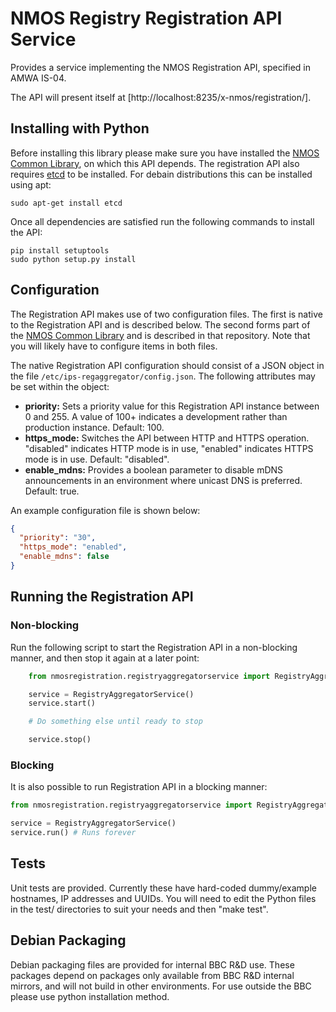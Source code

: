 # NMOS Registry Registration API Service

Provides a service implementing the NMOS Registration API, specified in AMWA IS-04.

The API will present itself at [http://localhost:8235/x-nmos/registration/].

## Installing with Python

Before installing this library please make sure you have installed the [NMOS Common Library](https://github.com/bbc/nmos-common), on which this API depends. The registration API also requires [etcd](https://github.com/coreos/etcd) to be installed. For debain distributions this can be installed using apt:

```
sudo apt-get install etcd

```

Once all dependencies are satisfied run the following commands to install the API:

```
pip install setuptools
sudo python setup.py install
```

## Configuration

The Registration API makes use of two configuration files. The first is native to the Registration API and is described below. The second forms part of the [NMOS Common Library](https://github.com/bbc/nmos-common) and is described in that repository. Note that you will likely have to configure items in both files.

The native Registration API configuration should consist of a JSON object in the file `/etc/ips-regaggregator/config.json`. The following attributes may be set within the object:

*   **priority:** Sets a priority value for this Registration API instance between 0 and 255. A value of 100+ indicates a development rather than production instance. Default: 100.
*   **https_mode:** Switches the API between HTTP and HTTPS operation. "disabled" indicates HTTP mode is in use, "enabled" indicates HTTPS mode is in use. Default: "disabled".
*   **enable_mdns:** Provides a boolean parameter to disable mDNS announcements in an environment where unicast DNS is preferred. Default: true.

An example configuration file is shown below:

```json
{
  "priority": "30",
  "https_mode": "enabled",
  "enable_mdns": false
}
```

## Running the Registration API

### Non-blocking

Run the following script to start the Registration API in a non-blocking manner, and then stop it again at a later point:

```Python
    from nmosregistration.registryaggregatorservice import RegistryAggregatorService

    service = RegistryAggregatorService()
    service.start()

    # Do something else until ready to stop

    service.stop()
```

### Blocking

It is also possible to run Registration API in a blocking manner:

```python
from nmosregistration.registryaggregatorservice import RegistryAggregatorService

service = RegistryAggregatorService()
service.run() # Runs forever
```

## Tests

Unit tests are provided.  Currently these have hard-coded dummy/example hostnames, IP addresses and UUIDs.  You will need to edit the Python files in the test/ directories to suit your needs and then "make test".

## Debian Packaging

Debian packaging files are provided for internal BBC R&D use.
These packages depend on packages only available from BBC R&D internal mirrors, and will not build in other environments. For use outside the BBC please use python installation method.
